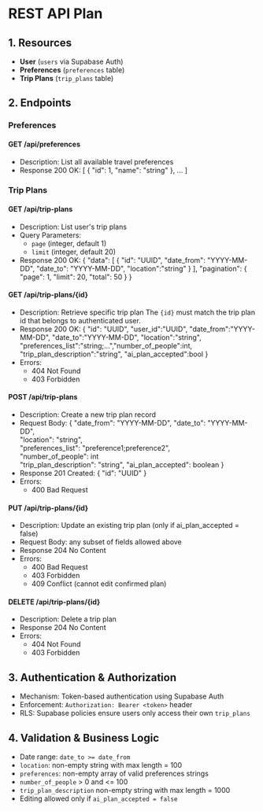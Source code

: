 # REST API Plan

## 1. Resources

- **User** (`users` via Supabase Auth)
- **Preferences** (`preferences` table)
- **Trip Plans** (`trip_plans` table)

## 2. Endpoints

### Preferences

#### GET /api/preferences
- Description: List all available travel preferences
- Response 200 OK:
  [ { "id": 1, "name": "string" }, ... ]

### Trip Plans

#### GET /api/trip-plans
- Description: List user's trip plans
- Query Parameters:
  - `page` (integer, default 1)
  - `limit` (integer, default 20)
- Response 200 OK:
  {
    "data": [
      { "id": "UUID", "date_from": "YYYY-MM-DD", "date_to": "YYYY-MM-DD", "location":"string" }
    ],
    "pagination": { "page": 1, "limit": 20, "total": 50 }
  }

#### GET /api/trip-plans/{id}
- Description: Retrieve specific trip plan The `{id}` must match the trip plan id that belongs to authenticated user.
- Response 200 OK:
  { "id": "UUID", "user_id":"UUID", "date_from":"YYYY-MM-DD", "date_to":"YYYY-MM-DD", "location":"string", "preferences_list":"string;...","number_of_people":int, "trip_plan_description":"string", "ai_plan_accepted":bool }
- Errors:
  - 404 Not Found
  - 403 Forbidden

#### POST /api/trip-plans
- Description: Create a new trip plan record
- Request Body:
  {
    "date_from": "YYYY-MM-DD", 
    "date_to": "YYYY-MM-DD",   
    "location": "string",       
    "preferences_list": "preference1;preference2",      
    "number_of_people": int      
    "trip_plan_description": "string",
    "ai_plan_accepted": boolean
  }
- Response 201 Created:
  { "id": "UUID" }
- Errors:
  - 400 Bad Request

#### PUT /api/trip-plans/{id}
- Description: Update an existing trip plan (only if ai_plan_accepted = false)
- Request Body: any subset of fields allowed above
- Response 204 No Content
- Errors:
  - 400 Bad Request
  - 403 Forbidden
  - 409 Conflict (cannot edit confirmed plan)

#### DELETE /api/trip-plans/{id}
- Description: Delete a trip plan
- Response 204 No Content
- Errors:
  - 404 Not Found
  - 403 Forbidden

## 3. Authentication & Authorization

- Mechanism: Token-based authentication using Supabase Auth
- Enforcement: `Authorization: Bearer <token>` header
- RLS: Supabase policies ensure users only access their own `trip_plans`

## 4. Validation & Business Logic

- Date range: `date_to >= date_from`
- `location`: non-empty string with max length = 100
- `preferences`: non-empty array of valid preferences strings
- `number_of_people` > 0 and <= 100
- `trip_plan_description` non-empty string with max length = 1000
- Editing allowed only if `ai_plan_accepted = false`
